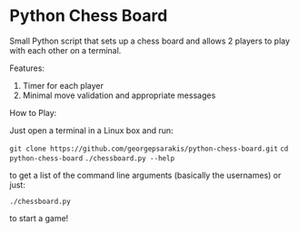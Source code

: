 Python Chess Board
==================

Small Python script that sets up a chess board and allows 2 players to play with each other on a terminal.

Features:

1.  Timer for each player
2.  Minimal move validation and appropriate messages

How to Play:

Just open a terminal in a Linux box and run:


`git clone https://github.com/georgepsarakis/python-chess-board.git`
`cd python-chess-board`
`./chessboard.py --help`

to get a list of the command line arguments (basically the usernames) or just:

`./chessboard.py`

to start a game!
